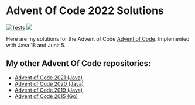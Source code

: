 # Advent Of Code 2022 Solutions

[![Tests](https://github.com/jerchende/advent-of-code-2022/actions/workflows/maven.yml/badge.svg)](https://github.com/jerchende/advent-of-code-2022/actions/workflows/maven.yml)
[![](https://img.shields.io/badge/stars%20⭐-22-yellow)](https://adventofcode.com/2022)

Here are my solutions for the Advent of Code [Advent of Code](https://adventofcode.com/2022). Implemented with Java 18 and Junit 5.

## My other Advent Of Code repositories:

* [Advent of Code 2021 (Java)](https://github.com/jerchende/advent-of-code-2021)
* [Advent of Code 2020 (Java)](https://github.com/jerchende/advent-of-code-2020)
* [Advent of Code 2019 (Java)](https://github.com/jerchende/advent-of-code-2019)
* [Advent of Code 2015 (Go)](https://github.com/jerchende/advent-of-code-2015)
 